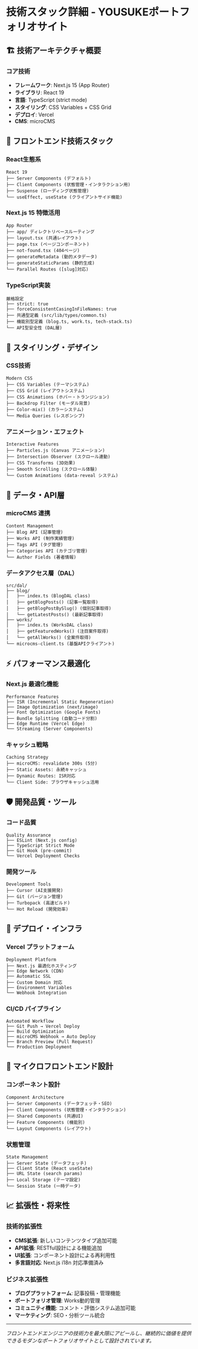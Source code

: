 # 技術スタック詳細 - YOUSUKEポートフォリオサイト

## 🏗️ 技術アーキテクチャ概要

### コア技術
- **フレームワーク**: Next.js 15 (App Router)
- **ライブラリ**: React 19
- **言語**: TypeScript (strict mode)
- **スタイリング**: CSS Variables + CSS Grid
- **デプロイ**: Vercel
- **CMS**: microCMS

## 🎨 フロントエンド技術スタック

### React生態系
```
React 19
├── Server Components (デフォルト)
├── Client Components (状態管理・インタラクション用)
├── Suspense (ローディング状態管理)
└── useEffect, useState (クライアントサイド機能)
```

### Next.js 15 特徴活用
```
App Router
├── app/ ディレクトリベースルーティング
├── layout.tsx (共通レイアウト)
├── page.tsx (ページコンポーネント)
├── not-found.tsx (404ページ)
├── generateMetadata (動的メタデータ)
├── generateStaticParams (静的生成)
└── Parallel Routes ([slug]対応)
```

### TypeScript実装
```
厳格設定
├── strict: true
├── forceConsistentCasingInFileNames: true
├── 共通型定義 (src/lib/types/common.ts)
├── 機能別型定義 (blog.ts, work.ts, tech-stack.ts)
└── API型安全性 (DAL層)
```

## 🎨 スタイリング・デザイン

### CSS技術
```
Modern CSS
├── CSS Variables (テーマシステム)
├── CSS Grid (レイアウトシステム)
├── CSS Animations (ホバー・トランジション)
├── Backdrop Filter (モーダル背景)
├── Color-mix() (カラーシステム)
└── Media Queries (レスポンシブ)
```

### アニメーション・エフェクト
```
Interactive Features
├── Particles.js (Canvas アニメーション)
├── Intersection Observer (スクロール連動)
├── CSS Transforms (3D効果)
├── Smooth Scrolling (スクロール体験)
└── Custom Animations (data-reveal システム)
```

## 🔗 データ・API層

### microCMS 連携
```
Content Management
├── Blog API (記事管理)
├── Works API (制作実績管理)
├── Tags API (タグ管理)
├── Categories API (カテゴリ管理)
└── Author Fields (著者情報)
```

### データアクセス層（DAL）
```
src/dal/
├── blog/
│   ├── index.ts (BlogDAL class)
│   ├── getBlogPosts() (記事一覧取得)
│   ├── getBlogPostBySlug() (個別記事取得)
│   └── getLatestPosts() (最新記事取得)
├── works/
│   ├── index.ts (WorksDAL class)
│   ├── getFeaturedWorks() (注目案件取得)
│   └── getAllWorks() (全案件取得)
└── microcms-client.ts (基盤APIクライアント)
```

## ⚡ パフォーマンス最適化

### Next.js 最適化機能
```
Performance Features
├── ISR (Incremental Static Regeneration)
├── Image Optimization (next/image)
├── Font Optimization (Google Fonts)
├── Bundle Splitting (自動コード分割)
├── Edge Runtime (Vercel Edge)
└── Streaming (Server Components)
```

### キャッシュ戦略
```
Caching Strategy
├── microCMS: revalidate 300s (5分)
├── Static Assets: 永続キャッシュ
├── Dynamic Routes: ISR対応
└── Client Side: ブラウザキャッシュ活用
```

## 🛡️ 開発品質・ツール

### コード品質
```
Quality Assurance
├── ESLint (Next.js config)
├── TypeScript Strict Mode
├── Git Hook (pre-commit)
└── Vercel Deployment Checks
```

### 開発ツール
```
Development Tools
├── Cursor (AI支援開発)
├── Git (バージョン管理)
├── Turbopack (高速ビルド)
└── Hot Reload (開発効率)
```

## 🚀 デプロイ・インフラ

### Vercel プラットフォーム
```
Deployment Platform
├── Next.js 最適化ホスティング
├── Edge Network (CDN)
├── Automatic SSL
├── Custom Domain 対応
├── Environment Variables
└── Webhook Integration
```

### CI/CD パイプライン
```
Automated Workflow
├── Git Push → Vercel Deploy
├── Build Optimization
├── microCMS Webhook → Auto Deploy
├── Branch Preview (Pull Request)
└── Production Deployment
```

## 🔧 マイクロフロントエンド設計

### コンポーネント設計
```
Component Architecture
├── Server Components (データフェッチ・SEO)
├── Client Components (状態管理・インタラクション)
├── Shared Components (共通UI)
├── Feature Components (機能別)
└── Layout Components (レイアウト)
```

### 状態管理
```
State Management
├── Server State (データフェッチ)
├── Client State (React useState)
├── URL State (search params)
├── Local Storage (テーマ設定)
└── Session State (一時データ)
```

## 📈 拡張性・将来性

### 技術的拡張性
- **CMS拡張**: 新しいコンテンツタイプ追加可能
- **API拡張**: RESTful設計による機能追加
- **UI拡張**: コンポーネント設計による再利用性
- **多言語対応**: Next.js i18n 対応準備済み

### ビジネス拡張性
- **ブログプラットフォーム**: 記事投稿・管理機能
- **ポートフォリオ管理**: Works動的管理
- **コミュニティ機能**: コメント・評価システム追加可能
- **マーケティング**: SEO・分析ツール統合

---

*フロントエンドエンジニアの技術力を最大限にアピールし、継続的に価値を提供できるモダンなポートフォリオサイトとして設計されています。*
